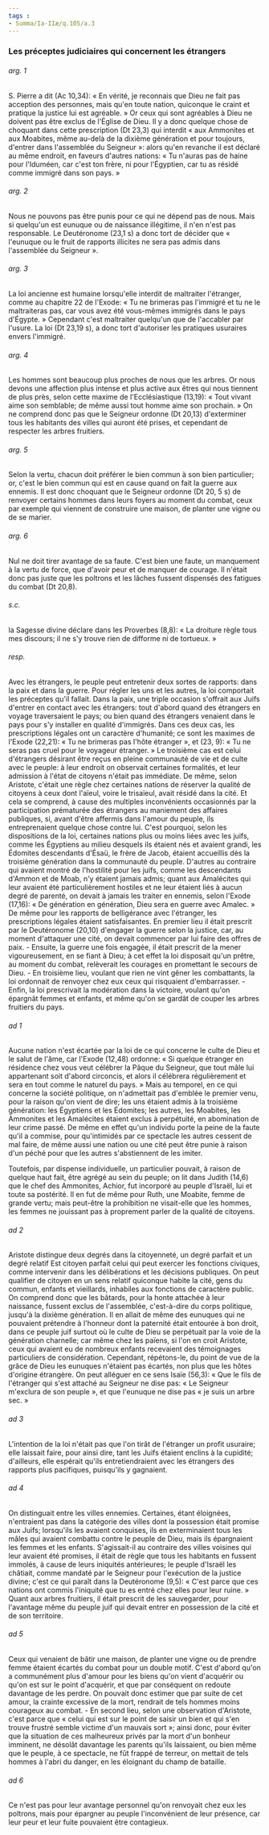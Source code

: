```yaml
---
tags : 
- Summa/Ia-IIæ/q.105/a.3
---
```


### Les préceptes judiciaires qui concernent les étrangers

###### arg. 1
S. Pierre a dit (Ac 10,34): « En vérité, je reconnais que Dieu ne fait pas acception des personnes, mais qu'en toute nation, quiconque le craint et pratique la justice lui est agréable. » Or ceux qui sont agréables à Dieu ne doivent pas être exclus de l'Église de Dieu. Il y a donc quelque chose de choquant dans cette prescription (Dt 23,3) qui interdit « aux Ammonites et aux Moabites, même au-delà de la dixième génération et pour toujours, d'entrer dans l'assemblée du Seigneur »: alors qu'en revanche il est déclaré au même endroit, en faveurs d'autres nations: « Tu n'auras pas de haine pour l'Iduméen, car c'est ton frère, ni pour l'Égyptien, car tu as résidé comme immigré dans son pays. » 

###### arg. 2
Nous ne pouvons pas être punis pour ce qui ne dépend pas de nous. Mais si quelqu'un est eunuque ou de naissance illégitime, il n'en n'est pas responsable. Le Deutéronome (23,1 s) a donc tort de décider que « l'eunuque ou le fruit de rapports illicites ne sera pas admis dans l'assemblée du Seigneur ». 

###### arg. 3
La loi ancienne est humaine lorsqu'elle interdit de maltraiter l'étranger, comme au chapitre 22 de l'Exode: « Tu ne brimeras pas l'immigré et tu ne le maltraiteras pas, car vous avez été vous-mêmes immigrés dans le pays d'Égypte. » Cependant c'est maltraiter quelqu'un que de l'accabler par l'usure. La loi (Dt 23,19 s), a donc tort d'autoriser les pratiques usuraires envers l'immigré. 

###### arg. 4
Les hommes sont beaucoup plus proches de nous que les arbres. Or nous devons une affection plus intense et plus active aux êtres qui nous tiennent de plus près, selon cette maxime de l'Ecclésiastique (13,19): « Tout vivant aime son semblable; de même aussi tout homme aime son prochain. » On ne comprend donc pas que le Seigneur ordonne (Dt 20,13) d'exterminer tous les habitants des villes qui auront été prises, et cependant de respecter les arbres fruitiers. 

###### arg. 5
Selon la vertu, chacun doit préférer le bien commun à son bien particulier; or, c'est le bien commun qui est en cause quand on fait la guerre aux ennemis. Il est donc choquant que le Seigneur ordonne (Dt 20, 5 s) de renvoyer certains hommes dans leurs foyers au moment du combat, ceux par exemple qui viennent de construire une maison, de planter une vigne ou de se marier. 

###### arg. 6
Nul ne doit tirer avantage de sa faute. C'est bien une faute, un manquement à la vertu de force, que d'avoir peur et de manquer de courage. Il n'était donc pas juste que les poltrons et les lâches fussent dispensés des fatigues du combat (Dt 20,8). 

###### s.c.
la Sagesse divine déclare dans les Proverbes (8,8): « La droiture règle tous mes discours; il ne s'y trouve rien de difforme ni de tortueux. » 

###### resp.
Avec les étrangers, le peuple peut entretenir deux sortes de rapports: dans la paix et dans la guerre. Pour régler les uns et les autres, la loi comportait les préceptes qu'il fallait. Dans la paix, une triple occasion s'offrait aux Juifs d'entrer en contact avec les étrangers: tout d'abord quand des étrangers en voyage traversaient le pays; ou bien quand des étrangers venaient dans le pays pour s'y installer en qualité d'immigrés. Dans ces deux cas, les prescriptions légales ont un caractère d'humanité; ce sont les maximes de l'Exode (22,21): « Tu ne brimeras pas l'hôte étranger », et (23, 9): « Tu ne seras pas cruel pour le voyageur étranger. » Le troisième cas est celui d'étrangers désirant être reçus en pleine communauté de vie et de culte avec le peuple: à leur endroit on observait certaines formalités, et leur admission à l'état de citoyens n'était pas immédiate. De même, selon Aristote, c'était une règle chez certaines nations de réserver la qualité de citoyens à ceux dont l'aïeul, voire le trisaïeul, avait résidé dans la cité. Et cela se comprend, à cause des multiples inconvénients occasionnés par la participation prématurée des étrangers au maniement des affaires publiques, si, avant d'être affermis dans l'amour du peuple, ils entreprenaient quelque chose contre lui. C'est pourquoi, selon les dispositions de la loi, certaines nations plus ou moins liées avec les juifs, comme les Égyptiens au milieu desquels ils étaient nés et avaient grandi, les Édomites descendants d'Ésaü, le frère de Jacob, étaient accueillis dès la troisième génération dans la communauté du peuple. D'autres au contraire qui avaient montré de l'hostilité pour les juifs, comme les descendants d'Ammon et de Moab, n'y étaient jamais admis; quant aux Amalécites qui leur avaient été particulièrement hostiles et ne leur étaient liés à aucun degré de parenté, on devait à jamais les traiter en ennemis, selon l'Exode (17,16): « De génération en génération, Dieu sera en guerre avec Amalec. » De même pour les rapports de belligérance avec l'étranger, les prescriptions légales étaient satisfaisantes. En premier lieu il était prescrit par le Deutéronome (20,10) d'engager la guerre selon la justice, car, au moment d'attaquer une cité, on devait commencer par lui faire des offres de paix. - Ensuite, la guerre une fois engagée, il était prescrit de la mener vigoureusement, en se fiant à Dieu; à cet effet la loi disposait qu'un prêtre, au moment du combat, relèverait les courages en promettant le secours de Dieu. - En troisième lieu, voulant que rien ne vint gêner les combattants, la loi ordonnait de renvoyer chez eux ceux qui risquaient d'embarrasser. - Enfin, la loi prescrivait la modération dans la victoire, voulant qu'on épargnât femmes et enfants, et même qu'on se gardât de couper les arbres fruitiers du pays. 

###### ad 1
Aucune nation n'est écartée par la loi de ce qui concerne le culte de Dieu et le salut de l'âme, car l'Exode (12,48) ordonne: « Si quelque étranger en résidence chez vous veut célébrer la Pâque du Seigneur, que tout mâle lui appartenant soit d'abord circoncis, et alors il célébrera régulièrement et sera en tout comme le naturel du pays. » Mais au temporel, en ce qui concerne la société politique, on n'admettait pas d'emblée le premier venu, pour la raison qu'on vient de dire; les uns étaient admis à la troisième génération: les Égyptiens et les Édomites; les autres, les Moabites, les Ammonites et les Amalécites étaient exclus à perpétuité, en abomination de leur crime passé. De même en effet qu'un individu porte la peine de la faute qu'il a commise, pour qu'intimidés par ce spectacle les autres cessent de mal faire, de même aussi une nation ou une cité peut être punie à raison d'un péché pour que les autres s'abstiennent de les imiter. 

Toutefois, par dispense individuelle, un particulier pouvait, à raison de quelque haut fait, être agrégé au sein du peuple; on lit dans Judith (14,6) que le chef des Ammonites, Achior, fut incorporé au peuple d'Israël, lui et toute sa postérité. Il en fut de même pour Ruth, une Moabite, femme de grande vertu; mais peut-être la prohibition ne visait-elle que les hommes, les femmes ne jouissant pas à proprement parler de la qualité de citoyens. 

###### ad 2
Aristote distingue deux degrés dans la citoyenneté, un degré parfait et un degré relatif Est citoyen parfait celui qui peut exercer les fonctions civiques, comme intervenir dans les délibérations et les décisions publiques. On peut qualifier de citoyen en un sens relatif quiconque habite la cité, gens du commun, enfants et vieillards, inhabiles aux fonctions de caractère public. On comprend donc que les bâtards, pour la honte attachée à leur naissance, fussent exclus de l'assemblée, c'est-à-dire du corps politique, jusqu'à la dixième génération. Il en allait de même des eunuques qui ne pouvaient prétendre à l'honneur dont la paternité était entourée à bon droit, dans ce peuple juif surtout où le culte de Dieu se perpétuait par la voie de la génération charnelle; car même chez les païens, si l'on en croit Aristote, ceux qui avaient eu de nombreux enfants recevaient des témoignages particuliers de considération. Cependant, répétons-le, du point de vue de la grâce de Dieu les eunuques n'étaient pas écartés, non plus que les hôtes d'origine étrangère. On peut alléguer en ce sens Isaïe (56,3): « Que le fils de l'étranger qui s'est attaché au Seigneur ne dise pas: « Le Seigneur m'exclura de son peuple », et que l'eunuque ne dise pas « je suis un arbre sec. » 

###### ad 3
L'intention de la loi n'était pas que l'on tirât de l'étranger un profit usuraire; elle laissait faire, pour ainsi dire, tant les Juifs étaient enclins à la cupidité; d'ailleurs, elle espérait qu'ils entretiendraient avec les étrangers des rapports plus pacifiques, puisqu'ils y gagnaient. 

###### ad 4
On distinguait entre les villes ennemies. Certaines, étant éloignées, n'entraient pas dans la catégorie des villes dont la possession était promise aux Juifs; lorsqu'ils les avaient conquises, ils en exterminaient tous les mâles qui avaient combattu contre le peuple de Dieu, mais ils épargnaient les femmes et les enfants. S'agissait-il au contraire des villes voisines qui leur avaient été promises, il était de règle que tous les habitants en fussent immolés, à cause de leurs iniquités antérieures; le peuple d'Israël les châtiait, comme mandaté par le Seigneur pour l'exécution de la justice divine; c'est ce qui paraît dans la Deutéronome (9,5): « C'est parce que ces nations ont commis l'iniquité que tu es entré chez elles pour leur ruine. » Quant aux arbres fruitiers, il était prescrit de les sauvegarder, pour l'avantage même du peuple juif qui devait entrer en possession de la cité et de son territoire. 

###### ad 5
Ceux qui venaient de bâtir une maison, de planter une vigne ou de prendre femme étaient écartés du combat pour un double motif. C'est d'abord qu'on a communément plus d'amour pour les biens qu'on vient d'acquérir ou qu'on est sur le point d'acquérir, et que par conséquent on redoute davantage de les perdre. On pouvait donc estimer que par suite de cet amour, la crainte excessive de la mort, rendrait de tels hommes moins courageux au combat. - En second lieu, selon une observation d'Aristote, c'est parce que « celui qui est sur le point de saisir un bien et qui s'en trouve frustré semble victime d'un mauvais sort »; ainsi donc, pour éviter que la situation de ces malheureux privés par la mort d'un bonheur imminent, ne désolât davantage les parents qu'ils laissaient, ou bien même que le peuple, à ce spectacle, ne fût frappé de terreur, on mettait de tels hommes à l'abri du danger, en les éloignant du champ de bataille. 

###### ad 6
Ce n'est pas pour leur avantage personnel qu'on renvoyait chez eux les poltrons, mais pour épargner au peuple l'inconvénient de leur présence, car leur peur et leur fuite pouvaient être contagieux. 

